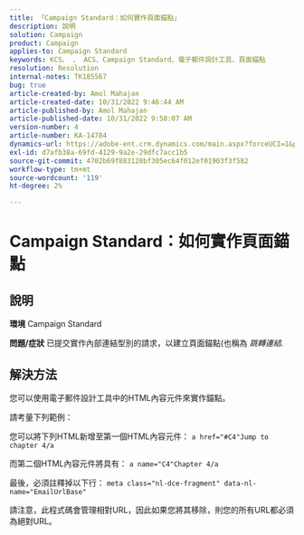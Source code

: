 ```yaml
---
title: 「Campaign Standard：如何實作頁面錨點」
description: 說明
solution: Campaign
product: Campaign
applies-to: Campaign Standard
keywords: KCS、 、 ACS、Campaign Standard、電子郵件設計工具、頁面錨點
resolution: Resolution
internal-notes: TK185567
bug: true
article-created-by: Amol Mahajan
article-created-date: 10/31/2022 9:46:44 AM
article-published-by: Amol Mahajan
article-published-date: 10/31/2022 9:50:07 AM
version-number: 4
article-number: KA-14784
dynamics-url: https://adobe-ent.crm.dynamics.com/main.aspx?forceUCI=1&pagetype=entityrecord&etn=knowledgearticle&id=3fe073ea-0059-ed11-9561-6045bd006079
exl-id: d7afb38a-69fd-4129-9a2e-29dfc7acc1b5
source-git-commit: 4702b69f883128bf305ec64f012ef01903f3f582
workflow-type: tm+mt
source-wordcount: '119'
ht-degree: 2%

---
```


# Campaign Standard：如何實作頁面錨點

## 說明

<b>環境</b>
Campaign Standard


<b>問題/症狀</b>
已提交實作內部連結型別的請求，以建立頁面錨點(也稱為 *跳轉連結*.


## 解決方法


您可以使用電子郵件設計工具中的HTML內容元件來實作錨點。

請考量下列範例：

您可以將下列HTML新增至第一個HTML內容元件：
`a href="#C4"Jump to chapter 4/a`

而第二個HTML內容元件將具有：
`a name="C4"Chapter 4/a`

最後，必須註釋掉以下行：
`meta class="nl-dce-fragment" data-nl-name="EmailUrlBase"`

請注意，此程式碼會管理相對URL，因此如果您將其移除，則您的所有URL都必須為絕對URL。
